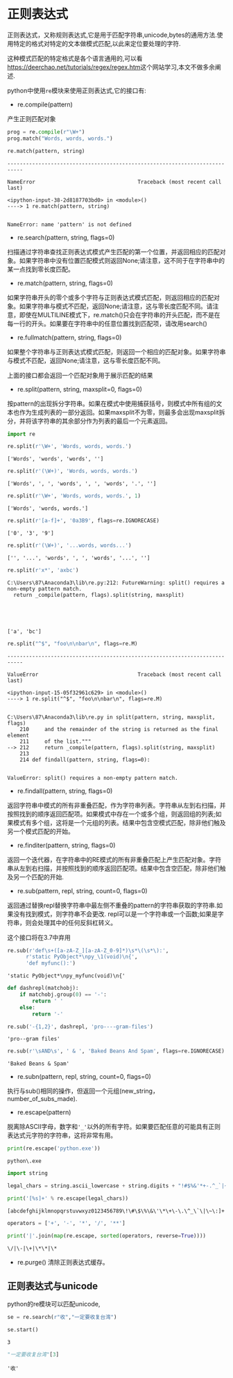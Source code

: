 
# 正则表达式

正则表达式，又称规则表达式,它是用于匹配字符串,unicode,bytes的通用方法.使用特定的格式对特定的文本做模式匹配,以此来定位要处理的字符.

这种模式匹配的特定格式是各个语言通用的,可以看<https://deerchao.net/tutorials/regex/regex.htm>这个网站学习,本文不做多余阐述.

python中使用`re`模块来使用正则表达式,它的接口有:

+ re.compile(pattern)

产生正则匹配对象



```python
prog = re.compile(r"\W+")
prog.match("Words, words, words.")
```


```python
re.match(pattern, string)
```


    ---------------------------------------------------------------------------

    NameError                                 Traceback (most recent call last)

    <ipython-input-38-2d8187703bd0> in <module>()
    ----> 1 re.match(pattern, string)
    

    NameError: name 'pattern' is not defined


+ re.search(pattern, string, flags=0)

扫描通过字符串查找正则表达式模式产生匹配的第一个位置，并返回相应的匹配对象。如果字符串中没有位置匹配模式则返回None;请注意，这不同于在字符串中的某一点找到零长度匹配。

+ re.match(pattern, string, flags=0)

如果字符串开头的零个或多个字符与正则表达式模式匹配，则返回相应的匹配对象。如果字符串与模式不匹配，返回None;请注意，这与零长度匹配不同。请注意，即使在MULTILINE模式下，re.match()只会在字符串的开头匹配，而不是在每一行的开头。如果要在字符串中的任意位置找到匹配项，请改用search()

+ re.fullmatch(pattern, string, flags=0)

如果整个字符串与正则表达式模式匹配，则返回一个相应的匹配对象。如果字符串与模式不匹配，返回None;请注意，这与零长度匹配不同。


上面的接口都会返回一个匹配对象用于展示匹配的结果


+ re.split(pattern, string, maxsplit=0, flags=0)

按pattern的出现拆分字符串。如果在模式中使用捕获括号，则模式中所有组的文本也作为生成列表的一部分返回。如果maxsplit不为零，则最多会出现maxsplit拆分，并将该字符串的其余部分作为列表的最后一个元素返回。


```python
import re
```


```python
re.split(r'\W+', 'Words, words, words.')
```




    ['Words', 'words', 'words', '']




```python
re.split(r'(\W+)', 'Words, words, words.')
```




    ['Words', ', ', 'words', ', ', 'words', '.', '']




```python
re.split(r'\W+', 'Words, words, words.', 1)
```




    ['Words', 'words, words.']




```python
re.split(r'[a-f]+', '0a3B9', flags=re.IGNORECASE)
```




    ['0', '3', '9']




```python
re.split(r'(\W+)', '...words, words...')
```




    ['', '...', 'words', ', ', 'words', '...', '']




```python
re.split(r'x*', 'axbc')
```

    C:\Users\87\Anaconda3\lib\re.py:212: FutureWarning: split() requires a non-empty pattern match.
      return _compile(pattern, flags).split(string, maxsplit)
    




    ['a', 'bc']




```python
re.split("^$", "foo\n\nbar\n", flags=re.M)
```


    ---------------------------------------------------------------------------

    ValueError                                Traceback (most recent call last)

    <ipython-input-15-05f32961c629> in <module>()
    ----> 1 re.split("^$", "foo\n\nbar\n", flags=re.M)
    

    C:\Users\87\Anaconda3\lib\re.py in split(pattern, string, maxsplit, flags)
        210     and the remainder of the string is returned as the final element
        211     of the list."""
    --> 212     return _compile(pattern, flags).split(string, maxsplit)
        213 
        214 def findall(pattern, string, flags=0):
    

    ValueError: split() requires a non-empty pattern match.


+ re.findall(pattern, string, flags=0)

返回字符串中模式的所有非重叠匹配，作为字符串列表。字符串从左到右扫描，并按照找到的顺序返回匹配项。如果模式中存在一个或多个组，则返回组的列表;如果模式有多个组，这将是一个元组的列表。结果中包含空模式匹配，除非他们触及另一个模式匹配的开始。


+ re.finditer(pattern, string, flags=0)

返回一个迭代器，在字符串中的RE模式的所有非重叠匹配上产生匹配对象。字符串从左到右扫描，并按照找到的顺序返回匹配项。结果中包含空匹配，除非他们触及另一个匹配的开始.

+ re.sub(pattern, repl, string, count=0, flags=0)

返回通过替换repl替换字符串中最左侧不重叠的pattern的字符串获取的字符串.如果没有找到模式，则字符串不会更改.
repl可以是一个字符串或一个函数;如果是字符串，则会处理其中的任何反斜杠转义。

这个接口将在3.7中弃用



```python
re.sub(r'def\s+([a-zA-Z_][a-zA-Z_0-9]*)\s*\(\s*\):',
      r'static PyObject*\npy_\1(void)\n{',
      'def myfunc():')
```




    'static PyObject*\npy_myfunc(void)\n{'




```python
def dashrepl(matchobj):
    if matchobj.group(0) == '-': 
        return ' '
    else: 
        return '-'
```


```python
re.sub('-{1,2}', dashrepl, 'pro----gram-files')
```




    'pro--gram files'




```python
re.sub(r'\sAND\s', ' & ', 'Baked Beans And Spam', flags=re.IGNORECASE)
```




    'Baked Beans & Spam'



+ re.subn(pattern, repl, string, count=0, flags=0)

执行与sub()相同的操作，但返回一个元组(new_string，number_of_subs_made).


+ re.escape(pattern)

脱离除ASCII字母，数字和`'_'`以外的所有字符。如果要匹配任意的可能具有正则表达式元字符的字符串，这将非常有用。



```python
print(re.escape('python.exe'))
```

    python\.exe
    


```python
import string
```


```python
legal_chars = string.ascii_lowercase + string.digits + "!#$%&'*+-.^_`|~:"
```


```python
print('[%s]+' % re.escape(legal_chars))
```

    [abcdefghijklmnopqrstuvwxyz0123456789\!\#\$\%\&\'\*\+\-\.\^_\`\|\~\:]+
    


```python
operators = ['+', '-', '*', '/', '**']
```


```python
print('|'.join(map(re.escape, sorted(operators, reverse=True))))
```

    \/|\-|\+|\*\*|\*
    

+ re.purge()
清除正则表达式缓存。

## 正则表达式与unicode

python的re模块可以匹配unicode,


```python
se = re.search(r"收","一定要收复台湾")
```


```python
se.start()
```




    3




```python
"一定要收复台湾"[3]
```




    '收'


